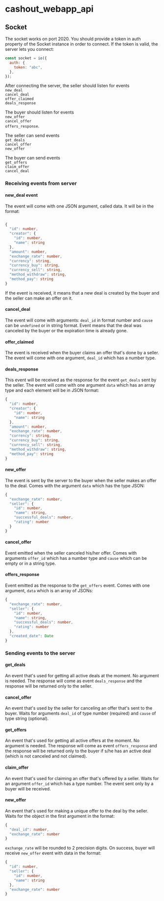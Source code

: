 # cashout_webapp_api

## Socket

The socket works on port 2020. You should provide a token in auth property of the Socket instance in order to connect. If the token is valid, the server lets you connect:

```javascript
const socket = io({
  auth: {
    token: "abc",
  },
});
```

After connecting the server, the seller should listen for events  
`new_deal`  
`cancel_deal`  
`offer_claimed`  
`deals_response`

The buyer should listen for events  
`new_offer`  
`cancel_offer`  
`offers_response`.

The seller can send events  
`get_deals`  
`cancel_offer`  
`new_offer`

The buyer can send events  
`get_offers`  
`claim_offer`  
`cancel_deal`

### Receiving events from server

#### new_deal event

The event will come with one JSON argument, called data. It will be in the format:

```typescript

{
  "id": number,
  "creator": {
    "id": number,
    "name": string
  },
  "amount": number,
  "exchange_rate": number,
  "currency": string,
  "currency_buy": string,
  "currency_sell": string,
  "method_withdraw": string,
  "method_pay": string
}
```

If the event is received, it means that a new deal is created by the buyer and the seller can make an offer on it.

#### cancel_deal

The event will come with arguments: `deal_id` in format number and `cause` can be `undefined` or in string format. Event means that the deal was canceled by the buyer or the expiration time is already gone.

#### offer_claimed

The event is received when the buyer claims an offer that's done by a seller. The event will come with one argument, `deal_id` which has a number type.

#### deals_response

This event will be received as the response for the event `get_deals` sent by the seller. The event will come with one argument `data` which has an array type and each element will be in JSON format:

```typescript
{
  "id": number,
  "creator": {
    "id": number,
    "name": string
  },
  "amount": number,
  "exchange_rate": number,
  "currency": string,
  "currency_buy": string,
  "currency_sell": string,
  "method_withdraw": string,
  "method_pay": string
}
```

#### new_offer

The event is sent by the server to the buyer when the seller makes an offer to the deal. Comes with the argument `data` which has the type JSON:

```typescript
{
  "exchange_rate": number,
  "seller": {
    "id": number,
    "name": string,
    "successful_deals": number,
    "rating": number
  }
}
```

#### cancel_offer

Event emitted when the seller canceled his/her offer. Comes with arguments `offer_id` which has a number type and `cause` which can be empty or in a string type.

#### offers_response

Event emitted as the response to the `get_offers` event. Comes with one argument, `data` which is an array of JSONs:

```typescript
{
  "exchange_rate": number,
  "seller": {
    "id": number,
    "name": string,
    "successful_deals": number,
    "rating": number
  },
  "created_date": Date
}
```

### Sending events to the server

#### get_deals

An event that's used for getting all active deals at the moment. No argument is needed. The response will come as event `deals_response` and the response will be returned only to the seller.

#### cancel_offer

An event that's used by the seller for canceling an offer that's sent to the buyer. Waits for arguments `deal_id` of type number (required) and `cause` of type string (optional).

#### get_offers

An event that's used for getting all active offers at the moment. No argument is needed. The response will come as event `offers_response` and the response will be returned only to the buyer if s/he has an active deal (which is not canceled and not claimed).

#### claim_offer

An event that's used for claiming an offer that's offered by a seller. Waits for an argument `offer_id` which has a type number. The event sent only by a buyer will be received.

#### new_offer

An event that's used for making a unique offer to the deal by the seller. Waits for the object in the first argument in the format:

```typescript
{
  "deal_id": number,
  "exchange_rate": number
}
```

`exchange_rate` will be rounded to 2 precision digits. On success, buyer will receive `new_offer` event with data in the format:

```typescript
{
  "id": number,
  "seller": {
    "id": number,
    "name": string
  },
  "exchange_rate": number
}
```
